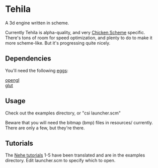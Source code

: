 Tehila
======
A 3d engine written in scheme.

Currently Tehila is alpha-quality, and very [Chicken Scheme](http://chicken.wiki.br/) specific. There's tons of room for speed optimization, and plenty to do to make it more scheme-like. But it's progressing quite nicely.

Dependencies
------------
You'll need the following [eggs](http://chicken.wiki.br/eggs):

[opengl](http://chicken.wiki.br/opengl)  
[glut](http://chicken.wiki.br/eggref/4/glut)  

Usage
-----
Check out the examples directory, or "csi launcher.scm"

Beware that you will need the bitmap (bmp) files in resources/ currently. There are only a few, but they're there.

Tutorials
---------
The [Nehe tutorials](http://nehe.gamedev.net/lesson.asp?index=01) 1-5 have been translated and are in the examples directory. Edit launcher.scm to specify which to open.
